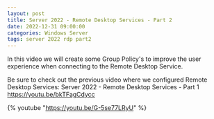 ```yaml
---
layout: post
title: Server 2022 - Remote Desktop Services - Part 2
date: 2022-12-31 09:00:00
categories: Windows Server
tags: server 2022 rdp part2
---
```


In this video we will create some Group Policy's to improve the user experience when connecting to the Remote Desktop Service. 

Be sure to check out the previous video where we configured Remote Desktop Services:
Server 2022 - Remote Desktop Services - Part 1
https://youtu.be/bkTFagCdycc

{% youtube "https://youtu.be/G-5se77LRyU" %}
